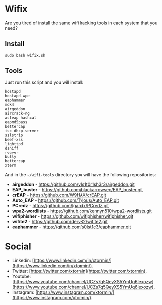 # Wifix

Are you tired of install the same wifi hacking tools in each system that you need?

## Install

```
sudo bash wifix.sh
```

## Tools

Just run this script and you will install:

```
hostapd
hostapd-wpe
eaphammer
mdk4
airgeddon
aircrack-ng
asleap hashcat
eapmd5pass
bettercap
isc-dhcp-server
sslstrip
beef-xss
lighttpd
dsniff
reaver
bully
bettercap
xterm
```

And in the `~/wifi-tools` directory you will have the following repositories:

- **airgeddon** - https://github.com/v1s1t0r1sh3r3/airgeddon.git
- **EAP_buster** - https://github.com/blackarrowsec/EAP_buster.git
- **crEAP** - https://github.com/W9HAX/crEAP.git
- **Auto_EAP** - https://github.com/Tylous/Auto_EAP.git
- **PCredz** - https://github.com/lgandx/PCredz.git
- **wpa2-wordlists** - https://github.com/kennyn510/wpa2-wordlists.git
- **wifiphisher** - https://github.com/wifiphisher/wifiphisher.git
- **wifite2** - https://github.com/derv82/wifite2.git
- **eaphammer** - https://github.com/s0lst1c3/eaphammer.git


# Social

* Linkedin: [https://www.linkedin.com/in/xtormin/](https://www.linkedin.com/in/xtormin/).
* Twitter: [https://twitter.com/xtormin](https://twitter.com/xtormin).
* Youtube: [https://www.youtube.com/channel/UCZs7q5QeyXS5YmUq6lexozw](https://www.youtube.com/channel/UCZs7q5QeyXS5YmUq6lexozw).
* Instagram: [https://www.instagram.com/xtormin/](https://www.instagram.com/xtormin/).